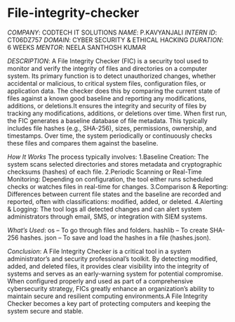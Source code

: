 # File-integrity-checker
*COMPANY*: CODTECH IT SOLUTIONS
*NAME*: P.KAVYANJALI
*INTERN ID*: CT06DZ757
*DOMAIN*: CYBER SECURITY & ETHICAL HACKING
*DURATION*: 6 WEEKS
*MENTOR*: NEELA SANTHOSH KUMAR

*DESCRIPTION*:
A File Integrity Checker (FIC) is a security tool used to monitor and verify the integrity of files and directories on a computer system. Its primary function is to detect unauthorized changes, whether accidental or malicious, to critical system files, configuration files, or application data. The checker does this by comparing the current state of files against a known good baseline and reporting any modifications, additions, or deletions.It ensures the integrity and security of files by tracking any modifications, additions, or deletions over time.
When first run, the FIC generates a baseline database of file metadata. This typically includes file hashes (e.g., SHA-256), sizes, permissions, ownership, and timestamps. Over time, the system periodically or continuously checks these files and compares them against the baseline.

*How It Works*
The process typically involves:
1.Baseline Creation: The system scans selected directories and stores metadata and cryptographic checksums (hashes) of each file.
2.Periodic Scanning or Real-Time Monitoring: Depending on configuration, the tool either runs scheduled checks or watches files in real-time for changes.
3.Comparison & Reporting: Differences between current file states and the baseline are recorded and reported, often with classifications: modified, added, or deleted.
4.Alerting & Logging: The tool logs all detected changes and can alert system administrators through email, SMS, or integration with SIEM systems.

*What’s Used*:
os – To go through files and folders.
hashlib – To create SHA-256 hashes.
json – To save and load the hashes in a file (hashes.json).

*Conclusion*:
A File Integrity Checker is a critical tool in a system administrator’s and security professional’s toolkit. By detecting modified, added, and deleted files, it provides clear visibility into the integrity of systems and serves as an early-warning system for potential compromise. When configured properly and used as part of a comprehensive cybersecurity strategy, FICs greatly enhance an organization’s ability to maintain secure and resilient computing environments.A File Integrity Checker becomes a key part of protecting computers and keeping the system secure and stable.



